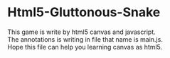 # Html5-Gluttonous-Snake
This game is write by html5 canvas and javascript.<br/>
The annotations is writing in file that name is main.js.<br/>
Hope this file can help you learning canvas as html5.
